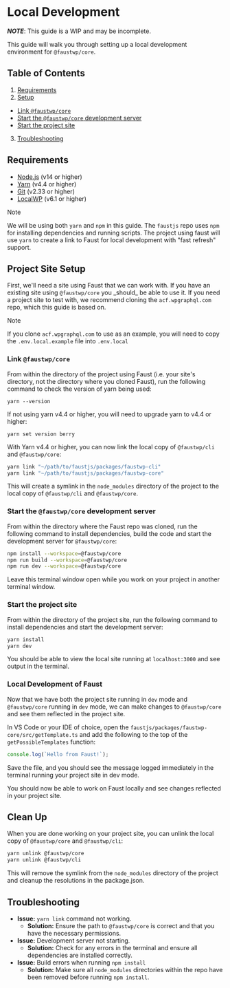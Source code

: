 # Local Development

**_NOTE_**: This guide is a WIP and may be incomplete.

This guide will walk you through setting up a local development environment for `@faustwp/core`.

## Table of Contents
1. [Requirements](#requirements)
2. [Setup](#setup)
  - [Link `@faustwp/core`](#link-faustwp-core)
  - [Start the `@faustwp/core` development server](#start-the-faustwp-core-development-server)
  - [Start the project site](#start-the-project-site)
3. [Troubleshooting](#troubleshooting)

## Requirements

- [Node.js](https://nodejs.org/en/) (v14 or higher)
- [Yarn](https://yarnpkg.com/) (v4.4 or higher)
- [Git](https://git-scm.com/) (v2.33 or higher)
- [LocalWP](https://localwp.com/) (v6.1 or higher)

> [!NOTE]
> We will be using both `yarn` and `npm` in this guide.
> The `faustjs` repo uses `npm` for installing dependencies and running scripts.
> The project using faust will use `yarn` to create a link to Faust for local development with "fast refresh" support.


## Project Site Setup

First, we'll need a site using Faust that we can work with. If you have an existing site using `@faustwp/core` you \_should\_ be able to use it. If you need a project site to test with, we recommend cloning the `acf.wpgraphql.com` repo, which this guide is based on.

> [!NOTE]
> If you clone `acf.wpgraphql.com` to use as an example, you will need to copy the `.env.local.example` file into `.env.local`

### Link `@faustwp/core`

From within the directory of the project using Faust (i.e. your site's directory, not the directory where you cloned Faust), run the following command to check the version of yarn being used:

```shell
yarn --version
```

If not using yarn v4.4 or higher, you will need to upgrade yarn to v4.4 or higher:

```shell
yarn set version berry
```

With Yarn v4.4 or higher, you can now link the local copy of `@faustwp/cli` and `@faustwp/core`:

```sh
yarn link "~/path/to/faustjs/packages/faustwp-cli"
yarn link "~/path/to/faustjs/packages/faustwp-core"
```

This will create a symlink in the `node_modules` directory of the project to the local copy of `@faustwp/cli` and `@faustwp/core`.

### Start the `@faustwp/core` development server

From within the directory where the Faust repo was cloned, run the following command to install dependencies, build the code and start the development server for `@faustwp/core`:

```sh
npm install --workspace=@faustwp/core
npm run build --workspace=@faustwp/core
npm run dev --workspace=@faustwp/core
```

Leave this terminal window open while you work on your project in another terminal window.

### Start the project site

From within the directory of the project site, run the following command to install dependencies and start the development server:

```sh
yarn install
yarn dev
```

You should be able to view the local site running at `localhost:3000` and see output in the terminal.

### Local Development of Faust

Now that we have both the project site running in `dev` mode and `@faustwp/core` running in `dev` mode, we can make changes to `@faustwp/core` and see them reflected in the project site.

In VS Code or your IDE of choice, open the `faustjs/packages/faustwp-core/src/getTemplate.ts` and add the following to the top of the `getPossibleTemplates` function:

```ts
console.log(`Hello from Faust!`);
```

Save the file, and you should see the message logged immediately in the terminal running your project site in dev mode.

You should now be able to work on Faust locally and see changes reflected in your project site.

## Clean Up

When you are done working on your project site, you can unlink the local copy of `@faustwp/core` and `@faustwp/cli`:

```sh
yarn unlink @faustwp/core
yarn unlink @faustwp/cli
```

This will remove the symlink from the `node_modules` directory of the project and cleanup the resolutions in the package.json.

## Troubleshooting

- **Issue:** `yarn link` command not working.
  - **Solution:** Ensure the path to `@faustwp/core` is correct and that you have the necessary permissions.
- **Issue:** Development server not starting.
  - **Solution:** Check for any errors in the terminal and ensure all dependencies are installed correctly.
- **Issue:** Build errors when running `npm install`
  - **Solution:** Make sure all `node_modules` directories within the repo have been removed before running `npm install`.


